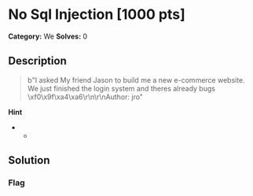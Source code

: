 # No Sql Injection [1000 pts]

**Category:** We
**Solves:** 0

## Description
>b"I asked My friend Jason to build me a new e-commerce website. We just finished the login system and theres already bugs \xf0\x9f\xa4\xa6\r\n\r\nAuthor: jro"

**Hint**
* -

## Solution

### Flag

